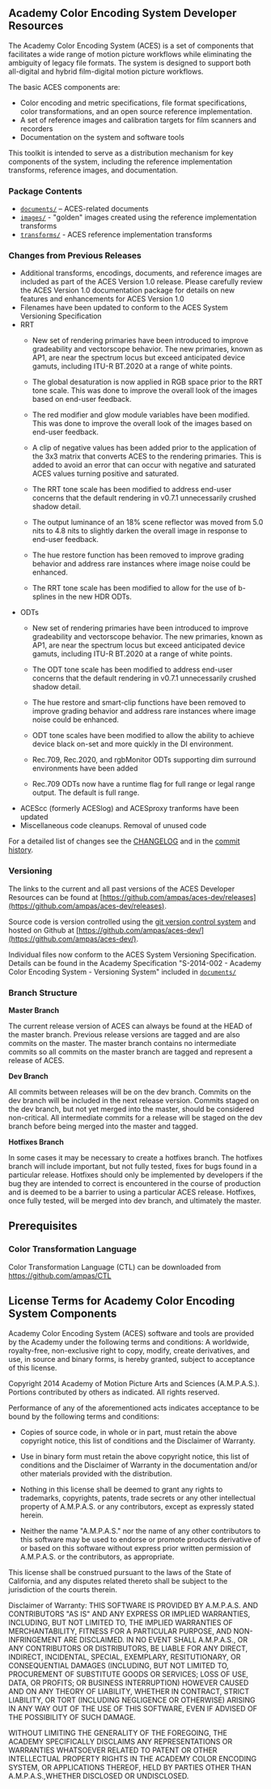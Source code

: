 ## Academy Color Encoding System Developer Resources ##

The Academy Color Encoding System (ACES) is a set of components that facilitates
a wide range of motion picture workflows while eliminating the ambiguity of
legacy file formats. The system is designed to support both all-digital and
hybrid film-digital motion picture workflows.

The basic ACES components are:

* Color encoding and metric specifications, file format specifications, color
transformations, and an open source reference implementation. 
* A set of reference images and calibration targets for film scanners and
recorders 
* Documentation on the system and software tools

This toolkit is intended to serve as a distribution mechanism for key components
of the system, including the reference implementation transforms, reference
images, and documentation.

### Package Contents ###
 
* [`documents/`](./documents) – ACES-related documents 
* [`images/`](./images) - "golden" images created using the reference implementation transforms
* [`transforms/`](./transforms) - ACES reference implementation transforms

### Changes from Previous Releases ###

* Additional transforms, encodings, documents, and reference images are included as part of the ACES Version 1.0 release. Please carefully review the ACES Version 1.0 documentation package for details on new features and enhancements for ACES Version 1.0
* Filenames have been updated to conform to the ACES System Versioning Specification
* RRT     
    * New set of rendering primaries have been introduced to improve gradeability and vectorscope behavior.  The new primaries, known as AP1, are near the spectrum locus but exceed anticipated device gamuts, including ITU-R BT.2020 at a range of white points.  
    * The global desaturation is now applied in RGB space prior to the RRT tone scale.  This was done to improve the overall look of the images based on end-user feedback.
    
    * The red modifier and glow module variables have been modified.  This was done to improve the overall look of the images based on end-user feedback. 
    * A clip of negative values has been added prior to the application of the 3x3 matrix that converts ACES to the rendering primaries. This is added to avoid an error that can occur with negative and saturated ACES values turning positive and saturated.
    
    * The RRT tone scale has been modified to address end-user concerns that the default rendering in v0.7.1 unnecessarily crushed shadow detail. 
    
    * The output luminance of an 18% scene reflector was moved from 5.0 nits to 4.8 nits to slightly darken the overall image in response to end-user feedback.     
    * The hue restore function has been removed to improve grading behavior and address rare instances where image noise could be enhanced.
    * The RRT tone scale has been modified to allow for the use of b-splines in the new HDR ODTs.
* ODTs
    * New set of rendering primaries have been introduced to improve gradeability and vectorscope behavior.  The new primaries, known as AP1, are near the spectrum locus but exceed anticipated device gamuts, including ITU-R BT.2020 at a range of white points.
    
    * The ODT tone scale has been modified to address end-user concerns that the default rendering in v0.7.1 unnecessarily crushed shadow detail.
    
    * The hue restore and smart-clip functions have been removed to improve grading behavior and address rare instances where image noise could be enhanced.
    * ODT tone scales have been modified to allow the ability to achieve device black on-set and more quickly in the DI environment.
    * Rec.709, Rec.2020, and rgbMonitor ODTs supporting dim surround environments have been added
    * Rec.709 ODTs now have a runtime flag for full range or legal range output. The default is full range.
* ACEScc (formerly ACESlog) and ACESproxy tranforms have been updated
* Miscellaneous code cleanups. Removal of unused code

For a detailed list of changes see the [CHANGELOG](./CHANGELOG.md) and in the [commit history](https://github.com/ampas/aces-dev/commits/master).

### Versioning ###
 
The links to the current and all past versions of the ACES Developer Resources
can be found at [https://github.com/ampas/aces-dev/releases](https://github.com/ampas/aces-dev/releases).  

Source code is version controlled using the [git version control system](http://git-scm.com/) and hosted on Github at [https://github.com/ampas/aces-dev/](https://github.com/ampas/aces-dev/).

Individual files now conform to the ACES System Versioning Specification.  Details can be found in the Academy Specification "S-2014-002 - Academy Color Encoding System - Versioning System" included in [`documents/`](./documents)

### Branch Structure ###

__Master Branch__
 
The current release version of ACES can always be found at the HEAD of the
master branch.  Previous release versions are tagged and are also commits on the
master.  The master branch contains no intermediate commits so all commits on
the master branch are tagged and represent a release of ACES.

__Dev Branch__
 
All commits between releases will be on the dev branch. Commits on the dev
branch will be included in the next release version. Commits staged on the dev
branch, but not yet merged into the master, should be considered non-critical. 
All intermediate commits for a release will be staged on the dev branch before
being merged into the master and tagged.

__Hotfixes Branch__
 
In some cases it may be necessary to create a hotfixes branch.  The hotfixes
branch will include important, but not fully tested, fixes for bugs found in a
particular release.
Hotfixes should only be implemented by developers if the bug they are intended
to correct is encountered in the course of production and is deemed to be a
barrier to using a particular ACES release.  Hotfixes, once fully tested, will
be merged into dev branch, and ultimately the master.    

## Prerequisites ##

### Color Transformation Language ###

Color Transformation Language (CTL) can be downloaded from
https://github.com/ampas/CTL

## License Terms for Academy Color Encoding System Components ##

Academy Color Encoding System (ACES) software and tools are provided by the
Academy under the following terms and conditions: A worldwide, royalty-free,
non-exclusive right to copy, modify, create derivatives, and use, in source and
binary forms, is hereby granted, subject to acceptance of this license.

Copyright 2014 Academy of Motion Picture Arts and Sciences (A.M.P.A.S.).
Portions contributed by others as indicated. All rights reserved.

Performance of any of the aforementioned acts indicates acceptance to be bound
by the following terms and conditions:

* Copies of source code, in whole or in part, must retain the above copyright
notice, this list of conditions and the Disclaimer of Warranty.

* Use in binary form must retain the above copyright notice, this list of
conditions and the Disclaimer of Warranty in the documentation and/or other
materials provided with the distribution.

* Nothing in this license shall be deemed to grant any rights to trademarks,
copyrights, patents, trade secrets or any other intellectual property of
A.M.P.A.S. or any contributors, except as expressly stated herein.

* Neither the name "A.M.P.A.S." nor the name of any other contributors to this
software may be used to endorse or promote products derivative of or based on
this software without express prior written permission of A.M.P.A.S. or the
contributors, as appropriate.

This license shall be construed pursuant to the laws of the State of
California, and any disputes related thereto shall be subject to the
jurisdiction of the courts therein.

Disclaimer of Warranty: THIS SOFTWARE IS PROVIDED BY A.M.P.A.S. AND CONTRIBUTORS
"AS IS" AND ANY EXPRESS OR IMPLIED WARRANTIES, INCLUDING, BUT NOT LIMITED TO,
THE IMPLIED WARRANTIES OF MERCHANTABILITY, FITNESS FOR A PARTICULAR PURPOSE, AND
NON-INFRINGEMENT ARE DISCLAIMED. IN NO EVENT SHALL A.M.P.A.S., OR ANY
CONTRIBUTORS OR DISTRIBUTORS, BE LIABLE FOR ANY DIRECT, INDIRECT, INCIDENTAL,
SPECIAL, EXEMPLARY, RESITUTIONARY, OR CONSEQUENTIAL DAMAGES (INCLUDING, BUT NOT
LIMITED TO, PROCUREMENT OF SUBSTITUTE GOODS OR SERVICES; LOSS OF USE, DATA, OR
PROFITS; OR BUSINESS INTERRUPTION) HOWEVER CAUSED AND ON ANY THEORY OF
LIABILITY, WHETHER IN CONTRACT, STRICT LIABILITY, OR TORT (INCLUDING NEGLIGENCE
OR OTHERWISE) ARISING IN ANY WAY OUT OF THE USE OF THIS SOFTWARE, EVEN IF
ADVISED OF THE POSSIBILITY OF SUCH DAMAGE.

WITHOUT LIMITING THE GENERALITY OF THE FOREGOING, THE ACADEMY SPECIFICALLY
DISCLAIMS ANY REPRESENTATIONS OR WARRANTIES WHATSOEVER RELATED TO PATENT OR
OTHER INTELLECTUAL PROPERTY RIGHTS IN THE ACADEMY COLOR ENCODING SYSTEM, OR
APPLICATIONS THEREOF, HELD BY PARTIES OTHER THAN A.M.P.A.S.,WHETHER DISCLOSED OR
UNDISCLOSED.
